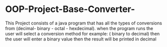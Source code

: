 # OOP-Project-Base-Converter-
This Project consists of a java program that has all the types of conversions from (decimal- binary - octal - hexdecimal).
when the program runs the user will select a conversion method for example: ( binary to decimal)
then the user will enter a binary value
then the result will be printed in decimal
